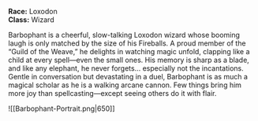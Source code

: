 **Race:** Loxodon  
**Class:** Wizard

Barbophant is a cheerful, slow-talking Loxodon wizard whose booming laugh is only matched by the size of his Fireballs. A proud member of the “Guild of the Weave,” he delights in watching magic unfold, clapping like a child at every spell—even the small ones. His memory is sharp as a blade, and like any elephant, he never forgets… especially not the incantations. Gentle in conversation but devastating in a duel, Barbophant is as much a magical scholar as he is a walking arcane cannon. Few things bring him more joy than spellcasting—except seeing others do it with flair.


![[Barbophant-Portrait.png|650]]